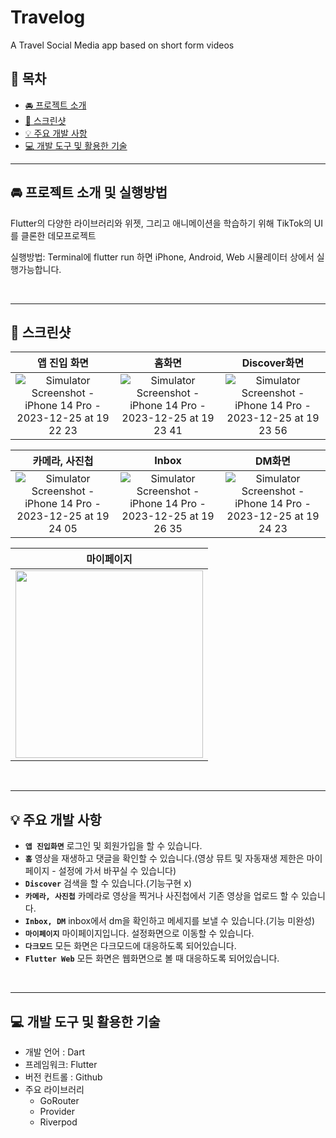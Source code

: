 # Travelog
A Travel Social Media app based on short form videos

## 📖 목차
- [🚘 프로젝트 소개](#-프로젝트-소개)
- [📱 스크린샷](#-스크린샷)
- [💡 주요 개발 사항](#-주요-개발-사항)
- [💻 개발 도구 및 활용한 기술](#-개발-도구-및-활용한-기술)

---

## 🚘 프로젝트 소개 및 실행방법
Flutter의 다양한 라이브러리와 위젯, 그리고 애니메이션을 학습하기 위해 TikTok의 UI를 클론한 데모프로젝트

실행방법: Terminal에 flutter run 하면 iPhone, Android, Web 시뮬레이터 상에서 실행가능합니다.

<br />

---
## 📱 스크린샷
|앱 진입 화면|홈화면|Discover화면|
|:----:|:----:|:----:|
|![Simulator Screenshot - iPhone 14 Pro - 2023-12-25 at 19 22 23](https://github.com/Achoo-kr/Travlog/assets/64416520/10874b6f-0020-4936-8505-2a5a73dc6f9e)|![Simulator Screenshot - iPhone 14 Pro - 2023-12-25 at 19 23 41](https://github.com/Achoo-kr/Travlog/assets/64416520/089ff0ed-738c-4a40-8dd3-dc9ce2c7f3fe)|![Simulator Screenshot - iPhone 14 Pro - 2023-12-25 at 19 23 56](https://github.com/Achoo-kr/Travlog/assets/64416520/2b791159-24b1-48b2-9390-9a4ce7aa1316)

|카메라, 사진첩|Inbox|DM화면|
|:----:|:----:|:----:|
|![Simulator Screenshot - iPhone 14 Pro - 2023-12-25 at 19 24 05](https://github.com/Achoo-kr/Travlog/assets/64416520/6da843bb-7b96-4043-a953-469a53e07586)|![Simulator Screenshot - iPhone 14 Pro - 2023-12-25 at 19 26 35](https://github.com/Achoo-kr/Travlog/assets/64416520/767b6870-c07d-4b39-ae34-53e3faff912b)|![Simulator Screenshot - iPhone 14 Pro - 2023-12-25 at 19 24 23](https://github.com/Achoo-kr/Travlog/assets/64416520/b382f537-5950-47a1-bfb8-4138a3905572)|

|마이페이지|
|:--------:|
|<img src = "https://github.com/Achoo-kr/Travlog/assets/64416520/5b6b4410-6a35-40cc-bb16-cb717c354949" width = 300>|

<br />

---
## 💡 주요 개발 사항
- **`앱 진입화면`** 로그인 및 회원가입을 할 수 있습니다.
- **`홈`** 영상을 재생하고 댓글을 확인할 수 있습니다.(영상 뮤트 및 자동재생 제한은 마이페이지 - 설정에 가서 바꾸실 수 있습니다)
- **`Discover`** 검색을 할 수 있습니다.(기능구현 x)
- **`카메라, 사진첩`** 카메라로 영상을 찍거나 사진첩에서 기존 영상을 업로드 할 수 있습니다.
- **`Inbox, DM`** inbox에서 dm을 확인하고 메세지를 보낼 수 있습니다.(기능 미완성)
- **`마이페이지`** 마이페이지입니다. 설정화면으로 이동할 수 있습니다.
- **`다크모드`** 모든 화면은 다크모드에 대응하도록 되어있습니다.
- **`Flutter Web`** 모든 화면은 웹화면으로 볼 때 대응하도록 되어있습니다.
  
<br />

---
## 💻 개발 도구 및 활용한 기술
- 개발 언어 : Dart
- 프레임워크: Flutter
- 버전 컨트롤 : Github
- 주요 라이브러리
    - GoRouter
    - Provider
    - Riverpod

